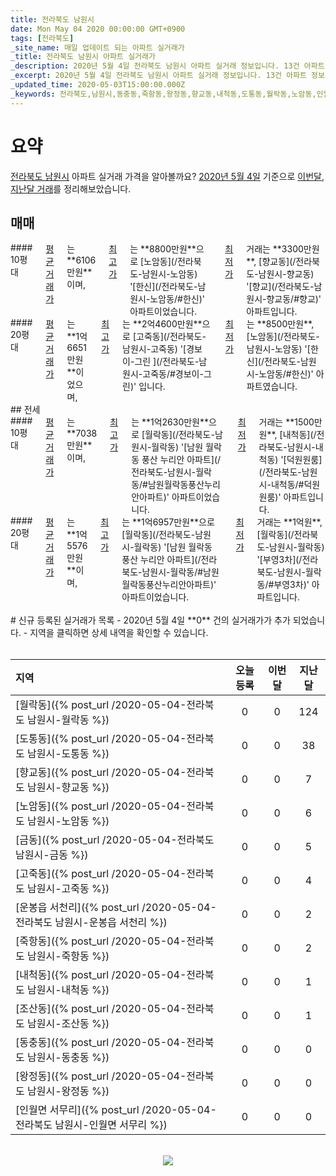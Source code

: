 ```yaml
---
title: 전라북도 남원시
date: Mon May 04 2020 00:00:00 GMT+0900
tags: [전라북도]
_site_name: 매일 업데이트 되는 아파트 실거래가
_title: 전라북도 남원시 아파트 실거래가
_description: 2020년 5월 4일 전라북도 남원시 아파트 실거래 정보입니다. 13건 아파트 정보가 있습니다.
_excerpt: 2020년 5월 4일 전라북도 남원시 아파트 실거래 정보입니다. 13건 아파트 정보가 있습니다.
_updated_time: 2020-05-03T15:00:00.000Z
_keywords: 전라북도,남원시,동충동,죽항동,왕정동,향교동,내척동,도통동,월락동,노암동,인월면 서무리,금동,조산동,고죽동,운봉읍 서천리
---
```



# 요약
<ins>전라북도 남원시</ins> 아파트 실거래 가격을 알아볼까요? <ins>2020년 5월 4일</ins> 기준으로 <ins>이번달, 지난달 거래</ins>를 정리해보았습니다.

## 매매
<div class="container">
<div class="six columns" markdown="1">
#### 10평대
<ins>평균 거래가</ins>는 **6106만원**이며, <ins>최고가</ins>는 **8800만원**으로 [노암동](/전라북도-남원시-노암동) '[한신](/전라북도-남원시-노암동/#한신)' 아파트이었습니다. <ins>최저가</ins> 거래는 **3300만원**, [향교동](/전라북도-남원시-향교동) '[향교](/전라북도-남원시-향교동/#향교)' 아파트입니다.
</div>
<div class="six columns" markdown="1">
#### 20평대
<ins>평균 거래가</ins>는 **1억6651만원**이었으며, <ins>최고가</ins>는 **2억4600만원**으로 [고죽동](/전라북도-남원시-고죽동) '[경보 이-그린 ](/전라북도-남원시-고죽동/#경보이-그린)' 입니다. <ins>최저가</ins>는 **8500만원**, [노암동](/전라북도-남원시-노암동) '[한신](/전라북도-남원시-노암동/#한신)' 아파트였습니다.
</div>
</div>
## 전세
<div class="container">
<div class="six columns" markdown="1">
#### 10평대
<ins>평균 거래가</ins>는 **7038만원**이며, <ins>최고가</ins>는 **1억2630만원**으로 [월락동](/전라북도-남원시-월락동) '[남원 월락동 풍산 누리안 아파트](/전라북도-남원시-월락동/#남원월락동풍산누리안아파트)' 아파트이었습니다. <ins>최저가</ins> 거래는 **1500만원**, [내척동](/전라북도-남원시-내척동) '[덕원원룸](/전라북도-남원시-내척동/#덕원원룸)' 아파트입니다.
</div>
<div class="six columns" markdown="1">
#### 20평대
<ins>평균 거래가</ins>는 **1억5576만원**이며, <ins>최고가</ins>는 **1억6957만원**으로 [월락동](/전라북도-남원시-월락동) '[남원 월락동 풍산 누리안 아파트](/전라북도-남원시-월락동/#남원월락동풍산누리안아파트)' 아파트이었습니다. <ins>최저가</ins> 거래는 **1억원**, [월락동](/전라북도-남원시-월락동) '[부영3차](/전라북도-남원시-월락동/#부영3차)' 아파트입니다.
</div>
</div>


<br>
# 신규 등록된 실거래가 목록
- 2020년 5월 4일 **0** 건의 실거래가가 추가 되었습니다.
- 지역을 클릭하면 상세 내역을 확인할 수 있습니다.
<br><br>

| 지역 | 오늘 등록 | 이번달 | 지난달 |
|:---|:---:|:---:|:---:|
| [월락동]({% post_url /2020-05-04-전라북도 남원시-월락동 %}) | 0 | 0 | 124|
| [도통동]({% post_url /2020-05-04-전라북도 남원시-도통동 %}) | 0 | 0 | 38|
| [향교동]({% post_url /2020-05-04-전라북도 남원시-향교동 %}) | 0 | 0 | 7|
| [노암동]({% post_url /2020-05-04-전라북도 남원시-노암동 %}) | 0 | 0 | 6|
| [금동]({% post_url /2020-05-04-전라북도 남원시-금동 %}) | 0 | 0 | 5|
| [고죽동]({% post_url /2020-05-04-전라북도 남원시-고죽동 %}) | 0 | 0 | 4|
| [운봉읍 서천리]({% post_url /2020-05-04-전라북도 남원시-운봉읍 서천리 %}) | 0 | 0 | 2|
| [죽항동]({% post_url /2020-05-04-전라북도 남원시-죽항동 %}) | 0 | 0 | 2|
| [내척동]({% post_url /2020-05-04-전라북도 남원시-내척동 %}) | 0 | 0 | 1|
| [조산동]({% post_url /2020-05-04-전라북도 남원시-조산동 %}) | 0 | 0 | 1|
| [동충동]({% post_url /2020-05-04-전라북도 남원시-동충동 %}) | 0 | 0 | 0|
| [왕정동]({% post_url /2020-05-04-전라북도 남원시-왕정동 %}) | 0 | 0 | 0|
| [인월면 서무리]({% post_url /2020-05-04-전라북도 남원시-인월면 서무리 %}) | 0 | 0 | 0|

<p align="center"><br><img src="https://via.placeholder.com/700x120"><br></p>
